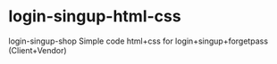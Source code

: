 # login-singup-html-css
login-singup-shop
Simple code html+css for login+singup+forgetpass (Client+Vendor)
